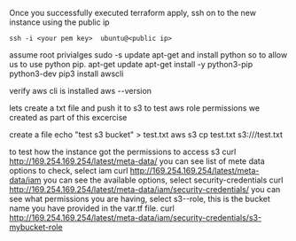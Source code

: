 Once you successfully executed terraform apply, ssh on to the new instance using the public ip

    ssh -i <your pem key>  ubuntu@<public ip>

assume root privialges
    sudo -s
update apt-get and install python so to allow us to use python pip. 
    apt-get update
    apt-get install -y python3-pip python3-dev
    pip3 install awscli

verify aws cli is installed
    aws --version

lets create a txt file and push it to s3 to test aws role permissions we created as part of this excercise

create a file
    echo "test s3 bucket" > test.txt
    aws s3 cp test.txt s3://<bucketname>/test.txt

to test how the instance got the permissions to access s3
    curl http://169.254.169.254/latest/meta-data/
you can see list of mete data options to check, select iam
    curl http://169.254.169.254/latest/meta-data/iam
you can see the available options, select  security-credentials
    curl http://169.254.169.254/latest/meta-data/iam/security-credentials/
you can see what permissions you are having, select s3-<bucketname>-role, this is the bucket name you have provided in the var.tf file.
    curl http://169.254.169.254/latest/meta-data/iam/security-credentials/s3-mybucket-role